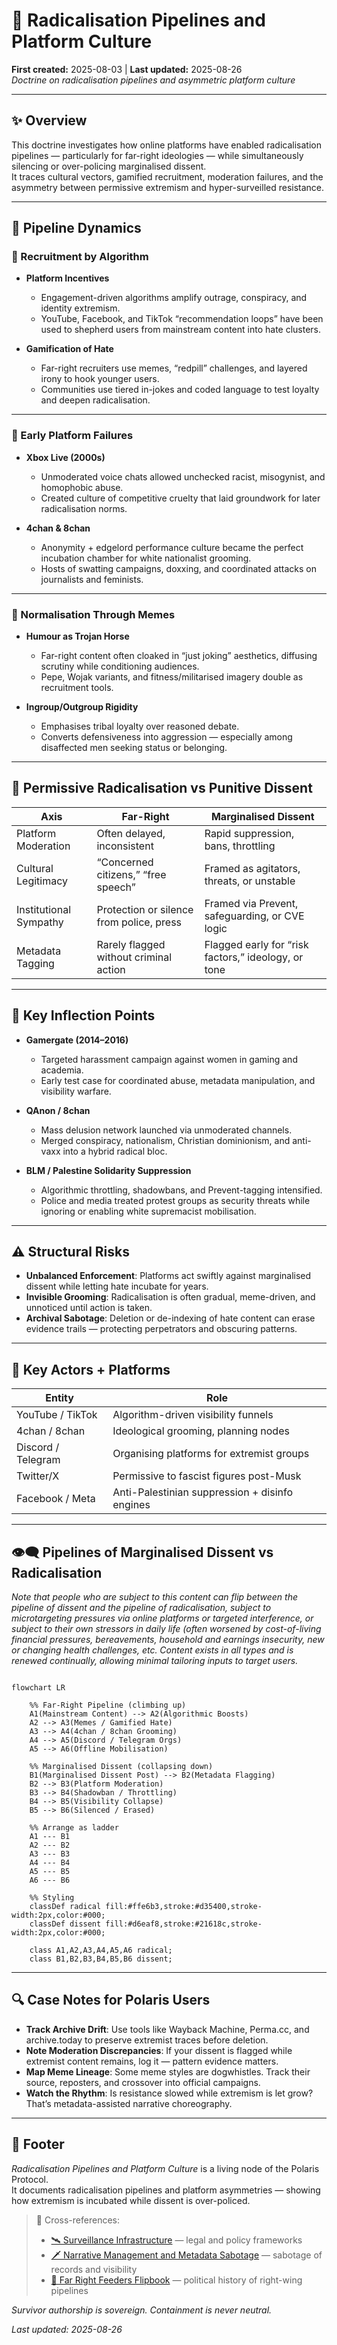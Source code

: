 # 🧠 Radicalisation Pipelines and Platform Culture  
**First created:** 2025-08-03 | **Last updated:** 2025-08-26  
*Doctrine on radicalisation pipelines and asymmetric platform culture*  

---

## ✨ Overview  

This doctrine investigates how online platforms have enabled radicalisation pipelines — particularly for far-right ideologies — while simultaneously silencing or over-policing marginalised dissent.  
It traces cultural vectors, gamified recruitment, moderation failures, and the asymmetry between permissive extremism and hyper-surveilled resistance.  

---

## 🧬 Pipeline Dynamics  

### 🎯 Recruitment by Algorithm  

- **Platform Incentives**  
  - Engagement-driven algorithms amplify outrage, conspiracy, and identity extremism.  
  - YouTube, Facebook, and TikTok “recommendation loops” have been used to shepherd users from mainstream content into hate clusters.  

- **Gamification of Hate**  
  - Far-right recruiters use memes, “redpill” challenges, and layered irony to hook younger users.  
  - Communities use tiered in-jokes and coded language to test loyalty and deepen radicalisation.  

---

### 🧩 Early Platform Failures  

- **Xbox Live (2000s)**  
  - Unmoderated voice chats allowed unchecked racist, misogynist, and homophobic abuse.  
  - Created culture of competitive cruelty that laid groundwork for later radicalisation norms.  

- **4chan & 8chan**  
  - Anonymity + edgelord performance culture became the perfect incubation chamber for white nationalist grooming.  
  - Hosts of swatting campaigns, doxxing, and coordinated attacks on journalists and feminists.  

---

### 🧠 Normalisation Through Memes  

- **Humour as Trojan Horse**  
  - Far-right content often cloaked in “just joking” aesthetics, diffusing scrutiny while conditioning audiences.  
  - Pepe, Wojak variants, and fitness/militarised imagery double as recruitment tools.  

- **Ingroup/Outgroup Rigidity**  
  - Emphasises tribal loyalty over reasoned debate.  
  - Converts defensiveness into aggression — especially among disaffected men seeking status or belonging.  

---

## 📛 Permissive Radicalisation vs Punitive Dissent  

| Axis | Far-Right | Marginalised Dissent |
|------|-----------|----------------------|
| Platform Moderation | Often delayed, inconsistent | Rapid suppression, bans, throttling |
| Cultural Legitimacy | “Concerned citizens,” “free speech” | Framed as agitators, threats, or unstable |
| Institutional Sympathy | Protection or silence from police, press | Framed via Prevent, safeguarding, or CVE logic |
| Metadata Tagging | Rarely flagged without criminal action | Flagged early for “risk factors,” ideology, or tone |  

---

## 🧨 Key Inflection Points  

- **Gamergate (2014–2016)**  
  - Targeted harassment campaign against women in gaming and academia.  
  - Early test case for coordinated abuse, metadata manipulation, and visibility warfare.  

- **QAnon / 8chan**  
  - Mass delusion network launched via unmoderated channels.  
  - Merged conspiracy, nationalism, Christian dominionism, and anti-vaxx into a hybrid radical bloc.  

- **BLM / Palestine Solidarity Suppression**  
  - Algorithmic throttling, shadowbans, and Prevent-tagging intensified.  
  - Police and media treated protest groups as security threats while ignoring or enabling white supremacist mobilisation.  

---

## ⚠️ Structural Risks  

- **Unbalanced Enforcement**: Platforms act swiftly against marginalised dissent while letting hate incubate for years.  
- **Invisible Grooming**: Radicalisation is often gradual, meme-driven, and unnoticed until action is taken.  
- **Archival Sabotage**: Deletion or de-indexing of hate content can erase evidence trails — protecting perpetrators and obscuring patterns.  

---

## 🧮 Key Actors + Platforms  

| Entity | Role |
|--------|------|
| YouTube / TikTok | Algorithm-driven visibility funnels |
| 4chan / 8chan | Ideological grooming, planning nodes |
| Discord / Telegram | Organising platforms for extremist groups |
| Twitter/X | Permissive to fascist figures post-Musk |
| Facebook / Meta | Anti-Palestinian suppression + disinfo engines |  

---

## 👁️‍🗨️ Pipelines of Marginalised Dissent vs Radicalisation

*Note that people who are subject to this content can flip between the pipeline of dissent and the pipeline of radicalisation, subject to microtargeting pressures via online platforms or targeted interference, or subject to their own stressors in daily life (often worsened by cost-of-living financial pressures, bereavements, household and earnings insecurity, new or changing health challenges, etc. Content exists in all types and is renewed continually, allowing minimal tailoring inputs to target users.*

```mermaid

flowchart LR

    %% Far-Right Pipeline (climbing up)
    A1(Mainstream Content) --> A2(Algorithmic Boosts)
    A2 --> A3(Memes / Gamified Hate)
    A3 --> A4(4chan / 8chan Grooming)
    A4 --> A5(Discord / Telegram Orgs)
    A5 --> A6(Offline Mobilisation)

    %% Marginalised Dissent (collapsing down)
    B1(Marginalised Dissent Post) --> B2(Metadata Flagging)
    B2 --> B3(Platform Moderation)
    B3 --> B4(Shadowban / Throttling)
    B4 --> B5(Visibility Collapse)
    B5 --> B6(Silenced / Erased)

    %% Arrange as ladder
    A1 --- B1
    A2 --- B2
    A3 --- B3
    A4 --- B4
    A5 --- B5
    A6 --- B6

    %% Styling
    classDef radical fill:#ffe6b3,stroke:#d35400,stroke-width:2px,color:#000;
    classDef dissent fill:#d6eaf8,stroke:#21618c,stroke-width:2px,color:#000;

    class A1,A2,A3,A4,A5,A6 radical;
    class B1,B2,B3,B4,B5,B6 dissent;

```

---



## 🔍 Case Notes for Polaris Users  

- **Track Archive Drift**: Use tools like Wayback Machine, Perma.cc, and archive.today to preserve extremist traces before deletion.  
- **Note Moderation Discrepancies**: If your dissent is flagged while extremist content remains, log it — pattern evidence matters.  
- **Map Meme Lineage**: Some meme styles are dogwhistles. Track their source, reposters, and crossover into official campaigns.  
- **Watch the Rhythm**: Is resistance slowed while extremism is let grow? That’s metadata-assisted narrative choreography.  

---

## 🏮 Footer  

*Radicalisation Pipelines and Platform Culture* is a living node of the Polaris Protocol.  
It documents radicalisation pipelines and platform asymmetries — showing how extremism is incubated while dissent is over-policed.  

> 📡 Cross-references:  
> - [🛰️ Surveillance Infrastructure](../Big_Picture_Protocols/🛰️_surveillance_infrastructure.md) — legal and policy frameworks  
> - [🗡 Narrative Management and Metadata Sabotage](../Big_Picture_Protocols/🗡_narrative_management_and_metadata_sabotage.md) — sabotage of records and visibility  
> - [🧠 Far Right Feeders Flipbook](../Big_Picture_Protocols/🧠_far_right_feeders_flipbook.md) — political history of right-wing pipelines  

*Survivor authorship is sovereign. Containment is never neutral.*  

_Last updated: 2025-08-26_  
